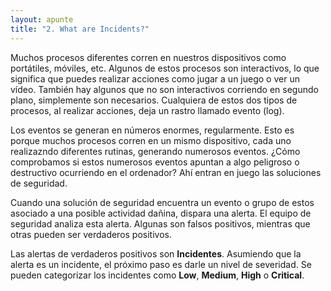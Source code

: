 ```yaml
---
layout: apunte
title: "2. What are Incidents?"
---
```


Muchos procesos diferentes corren en nuestros dispositivos como portátiles, móviles, etc. Algunos de estos procesos son interactivos, lo que significa que puedes realizar acciones como jugar a un juego o ver un vídeo. También hay algunos que no son interactivos corriendo en segundo plano, simplemente son necesarios. Cualquiera de estos dos tipos de procesos, al realizar acciones, deja un rastro llamado evento (log).

Los eventos se generan en números enormes, regularmente. Esto es porque muchos procesos corren en un mismo dispositivo, cada uno realizazndo diferentes rutinas, generando numerosos eventos. ¿Cómo comprobamos si estos numerosos eventos apuntan a algo peligroso o destructivo ocurriendo en el ordenador? Ahí entran en juego las soluciones de seguridad.

Cuando una solución de seguridad encuentra un evento o grupo de estos asociado a una posible actividad dañina, dispara una alerta. El equipo de seguridad analiza esta alerta. Algunas son falsos positivos, mientras que otras pueden ser verdaderos positivos.

Las alertas de verdaderos positivos son **Incidentes**. Asumiendo que la alerta es un incidente, el próximo paso es darle un nivel de severidad. Se pueden categorizar los incidentes como **Low**, **Medium**, **High** o **Critical**.